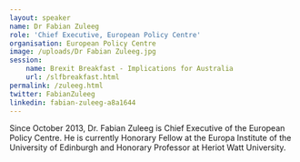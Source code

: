 ```yaml
---
layout: speaker
name: Dr Fabian Zuleeg
role: 'Chief Executive, European Policy Centre'
organisation: European Policy Centre
image: /uploads/Dr Fabian Zuleeg.jpg
session:
    name: Brexit Breakfast - Implications for Australia
    url: /slfbreakfast.html
permalink: /zuleeg.html
twitter: FabianZuleeg
linkedin: fabian-zuleeg-a8a1644
---
```

Since October 2013, Dr. Fabian Zuleeg is Chief Executive of the European Policy Centre. He is currently Honorary Fellow at the Europa Institute of the University of Edinburgh and Honorary Professor at Heriot Watt University.
